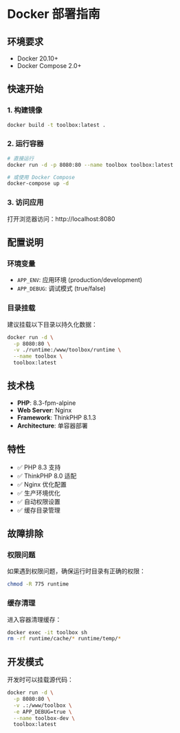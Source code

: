 # Docker 部署指南

## 环境要求

- Docker 20.10+
- Docker Compose 2.0+

## 快速开始

### 1. 构建镜像

```bash
docker build -t toolbox:latest .
```

### 2. 运行容器

```bash
# 直接运行
docker run -d -p 8080:80 --name toolbox toolbox:latest

# 或使用 Docker Compose
docker-compose up -d
```

### 3. 访问应用

打开浏览器访问：http://localhost:8080

## 配置说明

### 环境变量

- `APP_ENV`: 应用环境 (production/development)
- `APP_DEBUG`: 调试模式 (true/false)

### 目录挂载

建议挂载以下目录以持久化数据：

```bash
docker run -d \
  -p 8080:80 \
  -v ./runtime:/www/toolbox/runtime \
  --name toolbox \
  toolbox:latest
```

## 技术栈

- **PHP**: 8.3-fpm-alpine
- **Web Server**: Nginx
- **Framework**: ThinkPHP 8.1.3
- **Architecture**: 单容器部署

## 特性

- ✅ PHP 8.3 支持
- ✅ ThinkPHP 8.0 适配
- ✅ Nginx 优化配置
- ✅ 生产环境优化
- ✅ 自动权限设置
- ✅ 缓存目录管理

## 故障排除

### 权限问题

如果遇到权限问题，确保运行时目录有正确的权限：

```bash
chmod -R 775 runtime
```

### 缓存清理

进入容器清理缓存：

```bash
docker exec -it toolbox sh
rm -rf runtime/cache/* runtime/temp/*
```

## 开发模式

开发时可以挂载源代码：

```bash
docker run -d \
  -p 8080:80 \
  -v .:/www/toolbox \
  -e APP_DEBUG=true \
  --name toolbox-dev \
  toolbox:latest
```
